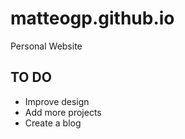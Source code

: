 # matteogp.github.io
Personal Website

## TO DO
- Improve design
- Add more projects
- Create a blog
